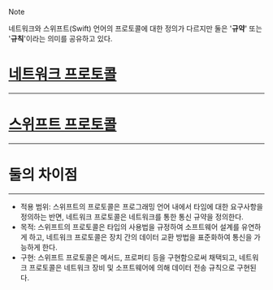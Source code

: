 > [!Note]
> 네트워크와 스위프트(Swift) 언어의 프로토콜에 대한 정의가 다르지만
> 둘은 '**규약**' 또는 '**규칙**'이라는 의미를 공유하고 있다.


# [네트워크 프로토콜](Network_Protocol.md)
---

# [스위프트 프로토콜](Swift_Protocol.md)
---


# 둘의 차이점
---
- 적용 범위: 스위프트의 프로토콜은 프로그래밍 언어 내에서 타임에 대한 요구사항을 정의하는 반면, 네트워크 프로토콜은 네트워크를 통한 통신 규약을 정의한다.
- 목적: 스위프트의 프로토콜은 타입의 사용법을 규정하여 소프트웨어 설계를 유연하게 하고, 네트워크 프로토콜은 장치 간의 데이터 교환 방법을 표준화하여 통신을 가능하게 한다.
- 구현: 스위프트 프로토콜은 메서드, 프로퍼티 등을 구현함으로써 채택되고, 네트워크 프로토콜은 네트워크 장비 및 소프트웨어에 의해 데이터 전송 규칙으로 구현된다.